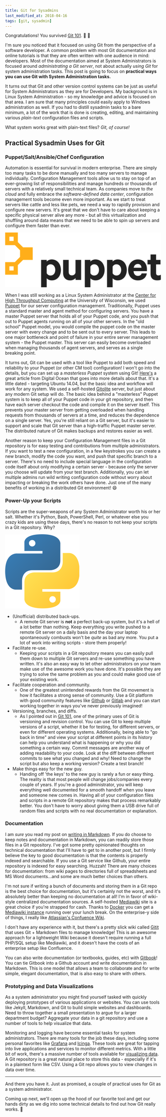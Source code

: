 ```yaml
---
title: Git for Sysadmins
last_modified_at: 2018-04-16
tags: [git, sysadmin]
---
```


Congratulations! You survived [Git 101](/2018/04/09/git-101.html). :tada: :tada:

I'm sure you noticed that it focused on using Git from the perspective of a
software developer. A common problem with most Git documentation and online tutorials
is that they are often written with one audience in mind: developers. Most of the
documentation aimed at System Administrators is focused around *administrating
a Git server*, not about actually *using Git* for system administration tasks. This
post is going to focus on **practical ways you can use Git with System
Administration tasks.**

It turns out that Git and other version control systems can be just as useful
for System Administrators as they are for Developers. My background is in Linux
System Administration - so my knowledge and advice is focused on that area. I am
sure that many principles could easily apply to Windows administration as well.
If you had to distill sysadmin tasks to a bare minimum, a lot of the work that
is done is creating, editing, and maintaining various *plain-text* configuration
files and scripts.

What system works great with plain-text files? *Git, of course!*

## Practical Sysadmin Uses for Git

### Puppet/Salt/Ansible/Chef Configuration
Automation is essential for survival in modern enterprise. There are simply too
many tasks to be done manually and too many servers to manage individually.
Configuration Management tools allow us to stay on top of an ever-growing list
of responsibilities and manage hundreds or thousands of servers with a
relatively small technical team. As companies move to *the cloud* and fully
embrace the *software-defined data center*, configuration management tools
become even more important. As we start to treat servers like cattle and less
like pets, we need a way to rapidly provision and configure new servers. It's
great that we don't have to care about keeping a specific physical server alive
any more - but all this virtualization and shuffling around data means that we
need to be able to spin up servers and configure them faster than ever.

![](/assets/images/puppet_logo.png)

When I was still working as a Linux System Administrator at the
[Center for High Throughput Computing](http://chtc.cs.wisc.edu/) at the
University of Wisconsin, we used [Puppet](https://puppet.com/) for our server
configuration management. Traditionally, Puppet uses a standard master and agent
method for configuring servers. You have a master Puppet server that holds all
of your Puppet code, and you push that out to Puppet agents running on
all of your other servers. In the "old school" Puppet model, you would compile
the puppet code on the master server with every change and to be sent out to
every server. This leads to one major bottleneck and point of failure in your
entire server management system - the Puppet master. This server can easily become
overloaded when managing thousands of agent servers, and serves as a single
breaking point.

It turns out, Git can be used with a tool like Puppet to add both speed and
reliability to your Puppet (or other CM tool) configuration! I won't go into the
details, but you can set up a *masterless Puppet* system using Git!
[Here's](https://www.digitalocean.com/community/tutorials/how-to-set-up-a-masterless-puppet-environment-on-ubuntu-14-04)
a great article from Digital Ocean that goes into more details about that. It's
a little dated - targeting Ubuntu 14.04, but the basic idea and workflow will
work for any system. We used a self-hosted [Gitolite](http://gitolite.com/gitolite/)
server, but just about any modern Git setup will do. The basic idea behind a
"masterless" Puppet system is to keep all of your Puppet code in your git
repository, and then have each server checkout the code and compile it on the
server itself. This prevents your master server from getting overloaded when
handling requests from thousands of servers at a time, and reduces the dependence
on a single server. Yes, you're still reliant on a Git server, but it's easier
to support and scale that Git server than a high-traffic Puppet master server.
The distributed nature of Git makes backups and restores easier as well.

Another reason to keep your Configuration Management files in a Git repository
is for easy testing and contributions from multiple administrators. If you want
to test a new configuration, in a few keystrokes you can create a new branch,
modify the code you want, and push that specific branch to a server. There's no
need to include special language in the configuration code itself about only
modifying a certain server - because only the server you choose will update from
your test branch. Additionally, you can let multiple admins run wild writing
configuration code without worry about impacting or breaking the work others
have done. Just one of the many benefits of working in a distributed Git
environment! :smile:

### Power-Up your Scripts

Scripts are the super-weapons of any System Administrator worth his or her salt.
Whether it's Python, Bash, PowerShell, Perl, or whatever else you crazy kids are
using these days, there's no reason to not keep your scripts in a Git repository.
Why?

![](/assets/images/python_logo.png)

* (Unofficial) distributed back-ups.
  * A remote Git server is **not** a perfect back-up system, but it's a hell of
  a lot better than nothing. Keep everything you write pushed to a remote Git
  server on a daily basis and the day your laptop spontaneously combusts won't be
  *quite* as bad any more. You put a lot of work into writing scripts - store
  them properly!
* Facilitate re-use.
  * Keeping your scripts in a Git repository means you can easily pull them down
  to multiple Git servers and re-use something you have written. It's also an
  easy way to let other administrators on your team make use of the awesome work
  you have done. It's possible they are trying to solve the same problem as you
  and could make good use of your existing work.
* Facilitate cooperation and community.
  * One of the greatest unintended rewards from the Git movement is how
  it facilitates a strong sense of community. Use a Git platform with good
  community features like [Github](https://enterprise.github.com/home) or
  [Gitlab](https://about.gitlab.com/) and you can start working together in ways
  you've never previously imagined!
* Versioning, branches, and diffs.
  * As I pointed out in [Git 101](/2018/04/09/git-101.html), one of the primary
  uses of Git is versioning and revision control. You can use Git to keep
  multiple versions of a script, whether it be for testing, for different
  servers, or even for different operating systems. Additionally,
  being able to "go back in time" and view your script at different points in
  its history can help you understand what is happening or why you did something
  a certain way. Commit messages are another way of adding readability to your code.
  Look at the diff between different commits to see what you changed and why!
  Need to change the script but also keep a working version? Create a test
  branch!
* Make things easy for the new guy.
  * Handing off 'the keys' to the new guy is rarely a fun or easy thing. The
  reality is that most people will change jobs/companies every couple of years.
  If you're a good administrator, you will keep everything well documented for a
  smooth handoff when you leave and someone new comes in. Having all of your
  configuration files and scripts in a remote Git repository makes that process
  remarkably better. You don't have to worry about giving them a USB drive full
  of random files and scripts with no real documentation or explanation.

### Documentation

I am *sure* you read my post on [writing in Markdown](/2018/04/03/why-markdown.html).
If you do choose to keep notes and documentation in Markdown, you can readily
store those files in a Git repository. I've got some pretty opinionated thoughts
on technical documentation that I'll have to get to in another post, but I firmly
believe the key to good documentation is that the contents is properly indexed
and searchable. If you use a Git service like Github, your entire repository is
indexed for easy searching. Huzzah! There are many choices for documentation:
from wiki pages to directories full of spreadsheets and MS Word documents...and
some are much better choices than others.

I'm not sure if writing a bunch of documents and storing them in a Git repo is
the best choice for documentation, but it's certainly not the worst, and it's
absolutely better than keeping no documentation at all! I'm in favor of wiki-style
centralized documentation sources. A self-hosted [Mediawiki](https://www.mediawiki.org/wiki/MediaWiki)
site is a great choice if you're strapped for cash. Thanks to [Docker](https://www.docker.com/)
you can get a [Mediawiki instance](https://hub.docker.com/r/_/mediawiki/) running
over your lunch break. On the enterprise-y side of things, I really like
[Atlassian's Confuence Wiki](https://www.atlassian.com/software/confluence/why-wiki-collaboration-software).

I don't have any experience with it, but there's a pretty slick wiki called
[Gitit](https://github.com/jgm/gitit) that uses Git + Markdown files to manage
knowledge! This is an awesome approach for a lightweight Wiki because it doesn't
require running a full PHP/SQL setup like Mediawiki, and it doesn't have the
costs of an enterprise setup like Confluence.

You can also write documentation (or textbooks, guides, etc) with
[Gitbook](https://www.gitbook.com/)! You can tie Gitbook into a Github account
and write documentation in Markdown. This is one model that allows a team to
collaborate and for write simple, elegant documentation, that is also easy to
share with others.

### Prototyping and Data Visualizations

As a system administrator you might find yourself tasked with quickly deploying
prototypes of various applications or websites. You can use tools like Jekyll,
Markdown, and Git to build simple websites and dashboards. Need to throw
together a small presentation to argue for a larger department budget? Aggregate
your data in a git repository and use a number of tools to help visualize that
data.

Monitoring and logging have become essential tasks for system administrators.
There are many tools for the job these days, including some personal favorites
like [Grafana](https://grafana.com/) and [Icinga](https://www.icinga.com/). These
tools are great for tapping into live applications and services to monitor different
metrics. With a little bit of work, there's a massive number of tools available for
[visualizing data](https://github.com/topics/data-visualization). A Git
repository is a great natural place to store this data - especially if it's in
a plaintext form like CSV. Using a Git repo allows you to view changes in data
over time.

----

And there you have it. Just as promised, a couple of practical uses for Git as a system
administrator.

Coming up next, we'll open up the hood of our favorite tool and get our hands
dirty as we dig into some technical details to find out how Git really works. :wrench:
